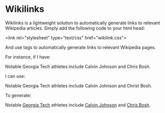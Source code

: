 # Wikilinks

Wikilinks is a lightweight solution to automatically generate links to relevant Wikipedia articles. Simply add the following code to your html head:

<script src="wikilink.js" defer></script>
&lt;link rel="stylesheet" type="text/css" href="wikilink.css"&gt;

And use <wiki> tags to automatically generate links to relevant Wikipedia pages.



For instance, if I have:

Notable Georgia Tech athletes include Calvin Johnson and Chris Bosh.

I can use:

Notable <wiki>Georgia Tech</wiki> athletes include <wiki>Calvin Johnson</wiki> and <wiki>Christ Bosh</wiki>.

To generate:

Notable [Georgia Tech](https://www.wikipedia.org/wiki/Georgia_Tech) athletes include [Calvin Johnson](https://www.wikipedia.org/wiki/Calvin_Johnson) and [Chris Bosh](https://www.wikipedia.org/wiki/Chris_Bosh).
